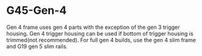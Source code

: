 # G45-Gen-4
Gen 4 frame uses gen 4 parts with the exception of the gen 3 trigger housing.
Gen 4 trigger housing can be used if bottom of trigger housing is trimmed(not recommended).
For full gen 4 builds, use the gen 4 slim frame and G19 gen 5 slim rails.

